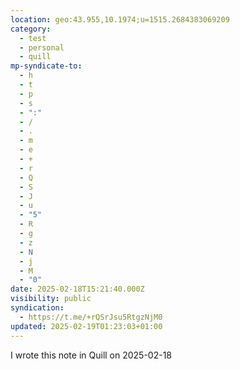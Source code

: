 ```yaml
---
location: geo:43.955,10.1974;u=1515.2684383069209
category:
  - test
  - personal
  - quill
mp-syndicate-to:
  - h
  - t
  - p
  - s
  - ":"
  - /
  - .
  - m
  - e
  - +
  - r
  - Q
  - S
  - J
  - u
  - "5"
  - R
  - g
  - z
  - N
  - j
  - M
  - "0"
date: 2025-02-18T15:21:40.000Z
visibility: public
syndication:
  - https://t.me/+rQSrJsu5RtgzNjM0
updated: 2025-02-19T01:23:03+01:00
---
```


<p>I wrote this note in Quill on 2025-02-18</p>